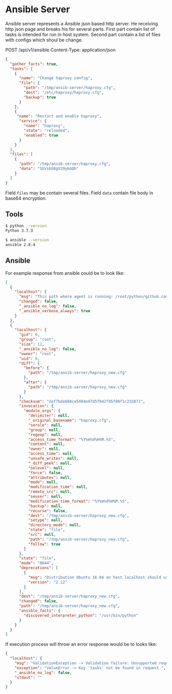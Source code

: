# Ansible Server

Ansible server represents a Ansible json based http server. 
He receiving http json page and breaks his for several parts. First 
part contain list of tasks is intended for run in host system. 
Second part contain a list of files with configs which shoul be change.

POST /api/v1/ansible 
Content-Type: application/json
```json
{
  "gather_facts": true,
  "tasks": [
    {
      "name": "Change haproxy config",
      "file": {
        "path": "/tmp/ansib-server/haproxy.cfg",
        "dest": "/etc/haproxy/haproxy.cfg",
        "backup": true
      }
    },
    {
     "name": "Restart and enable haproxy",
      "service": {
        "name": "haproxy",
        "state": "reloaded",
        "enabled": true
      }
    }
  ],
  "files": [
    {
      "path": "/tmp/ansib-server/haproxy.cfg",
      "data": "SGVsbG8gV29ybGQh"
    }
  ]
}
```
Field `files` may be contain several files. Field `data` contain file body in 
base64 encryption.

## Tools
```bash
$ python --version
Python 3.7.3

$ ansible --version
ansible 2.8.4
```

## Ansible
For example response from ansible could be to look like:
```json
[
  {
    "localhost": {
      "msg": "This path where agent is running: /root/python/github.com/serboox/ansib-server",
      "changed": false,
      "_ansible_no_log": false,
      "_ansible_verbose_always": true
    }
  },
  {
    "localhost": {
      "gid": 0,
      "group": "root",
      "size": 12,
      "_ansible_no_log": false,
      "owner": "root",
      "uid": 0,
      "diff": {
        "before": {
          "path": "/tmp/ansib-server/haproxy_new.cfg"
        },
        "after": {
          "path": "/tmp/ansib-server/haproxy_new.cfg"
        }
      },
      "checksum": "2ef7bde608ce5404e97d5f042f95f89f1c232871",
      "invocation": {
        "module_args": {
          "delimiter": null,
          "_original_basename": "haproxy.cfg",
          "serole": null,
          "group": null,
          "regexp": null,
          "access_time_format": "%Y%m%d%H%M.%S",
          "content": null,
          "owner": null,
          "access_time": null,
          "unsafe_writes": null,
          "_diff_peek": null,
          "selevel": null,
          "force": false,
          "attributes": null,
          "mode": null,
          "modification_time": null,
          "remote_src": null,
          "seuser": null,
          "modification_time_format": "%Y%m%d%H%M.%S",
          "backup": null,
          "recurse": false,
          "dest": "/tmp/ansib-server/haproxy_new.cfg",
          "setype": null,
          "directory_mode": null,
          "state": "file",
          "src": null,
          "path": "/tmp/ansib-server/haproxy_new.cfg",
          "follow": true
        }
      },
      "state": "file",
      "mode": "0644",
      "deprecations": [
        {
          "msg": "Distribution Ubuntu 16.04 on host localhost should use /usr/bin/python3, but is using /usr/bin/python for backward compatibility with prior Ansible releases. A future Ansible release will default to using the discovered platform python for this host. See https://docs.ansible.com/ansible/2.8/reference_appendices/interpreter_discovery.html for more information",
          "version": "2.12"
        }
      ],
      "dest": "/tmp/ansib-server/haproxy_new.cfg",
      "changed": false,
      "path": "/tmp/ansib-server/haproxy_new.cfg",
      "ansible_facts": {
        "discovered_interpreter_python": "/usr/bin/python"
      }
    }
  }
]
```
If execution process will throw an error response would be to looks like:
```json
{
  "localhost": {
    "msg": "ValidationException -> Validation failure: Unsupported request body",
    "exception": "ValueError -> Key 'tasks' not be found in request.",
    "_ansible_no_log": false,
    "stdout": ""
  }
}
```
